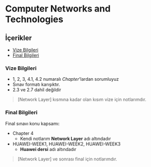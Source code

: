 # Computer Networks and Technologies <!-- omit in toc -->

## İçerikler <!-- omit in toc -->

- [Vize Bilgileri](#vize-bilgileri)
- [Final Bilgileri](#final-bilgileri)

### Vize Bilgileri

- 1, 2, 3, 4.1, 4.2 numaralı *Chapter*'lardan sorumluyuz
- Sınav formatı karışıktır.
- 2.3 ve 2.7 dahil değildir

> [Network Layer] kısmına kadar olan kısım vize için notlarımdır.

### Final Bilgileri

Final sınavı konu kapsamı:

- Chapter 4
  - Kendi notlarım **Network Layer** adı altındadır
- HUAWEI-WEEK1, HUAWEI-WEEK2, HUAWEI-WEEK3
  - **Huawei dersi** adı altındadır

> [Network Layer] ve sonrası final için notlarımdır.